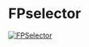 # FPselector


[![FPSelector](https://fpselectorguilherme.netlify.app/)](https://interfaceet.netlify.app)



